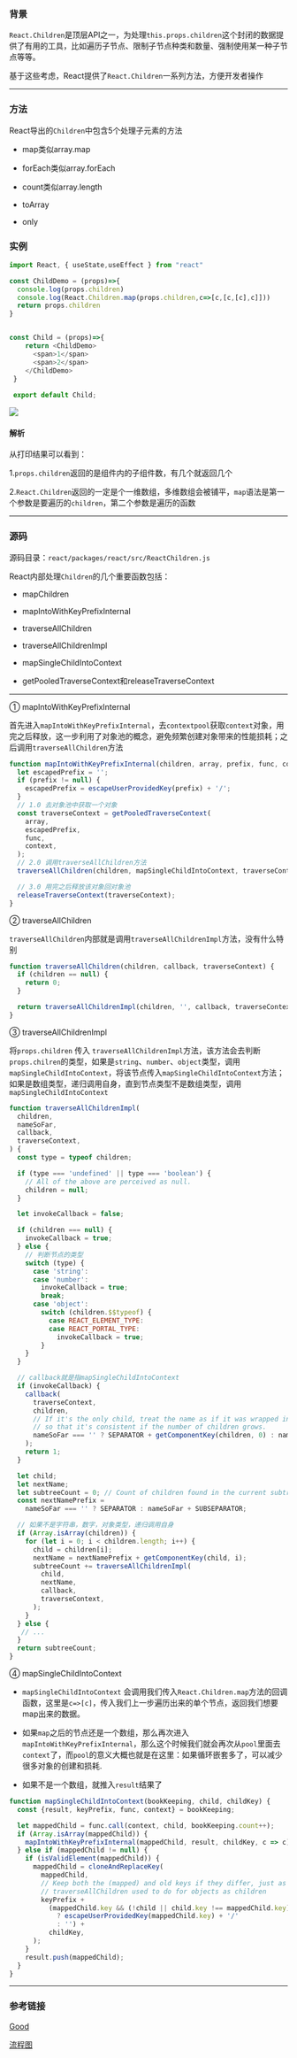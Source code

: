 ### 背景
`React.Children`是顶层API之一，为处理`this.props.children`这个封闭的数据提供了有用的工具，比如遍历子节点、限制子节点种类和数量、强制使用某一种子节点等等。

基于这些考虑，React提供了`React.Children`一系列方法，方便开发者操作

---

### 方法
React导出的`Children`中包含5个处理子元素的方法

+ map类似array.map

+ forEach类似array.forEach

+ count类似array.length

+ toArray

+ only

### 实例
```javascript
import React, { useState,useEffect } from "react"

const ChildDemo = (props)=>{
  console.log(props.children)
  console.log(React.Children.map(props.children,c=>[c,[c,[c],c]]))
  return props.children
}


const Child = (props)=>{
    return <ChildDemo>
      <span>1</span>
      <span>2</span>
    </ChildDemo> 
 }
 
 export default Child;
```
![](https://raw.githubusercontent.com/superwtt/MyFileRepository/main/image/React/react-children.png)

#### 解析
从打印结果可以看到：

1.`props.children`返回的是组件内的子组件数，有几个就返回几个

2.`React.Children`返回的一定是个一维数组，多维数组会被铺平，`map`语法是第一个参数是要遍历的`children`，第二个参数是遍历的函数

---

### 源码
源码目录：<code>react/packages/react/src/ReactChildren.js</code>

React内部处理`Children`的几个重要函数包括：
+ mapChildren

+ mapIntoWithKeyPrefixInternal

+ traverseAllChildren

+ traverseAllChildrenImpl

+ mapSingleChildIntoContext

+ getPooledTraverseContext和releaseTraverseContext

---


① mapIntoWithKeyPrefixInternal

首先进入`mapIntoWithKeyPrefixInternal`，去`contextpool`获取`context`对象，用完之后释放，这一步利用了对象池的概念，避免频繁创建对象带来的性能损耗；之后调用`traverseAllChildren`方法

```javascript
function mapIntoWithKeyPrefixInternal(children, array, prefix, func, context) {
  let escapedPrefix = '';
  if (prefix != null) {
    escapedPrefix = escapeUserProvidedKey(prefix) + '/';
  }
  // 1.0 去对象池中获取一个对象
  const traverseContext = getPooledTraverseContext(
    array,
    escapedPrefix,
    func,
    context,
  );
  // 2.0 调用traverseAllChildren方法
  traverseAllChildren(children, mapSingleChildIntoContext, traverseContext);

  // 3.0 用完之后释放该对象回对象池
  releaseTraverseContext(traverseContext);
}
```


② traverseAllChildren

`traverseAllChildren`内部就是调用`traverseAllChildrenImpl`方法，没有什么特别

```javascript
function traverseAllChildren(children, callback, traverseContext) {
  if (children == null) {
    return 0;
  }

  return traverseAllChildrenImpl(children, '', callback, traverseContext);
}
```


③ traverseAllChildrenImpl

将`props.children` 传入 `traverseAllChildrenImpl`方法，该方法会去判断`props.chilren`的类型，如果是`string`、`number`、`object`类型，调用`mapSingleChildIntoContext`，将该节点传入`mapSingleChildIntoContext`方法；
如果是数组类型，递归调用自身，直到节点类型不是数组类型，调用`mapSingleChildIntoContext`

```javascript
function traverseAllChildrenImpl(
  children,
  nameSoFar,
  callback,
  traverseContext,
) {
  const type = typeof children;

  if (type === 'undefined' || type === 'boolean') {
    // All of the above are perceived as null.
    children = null;
  }

  let invokeCallback = false;

  if (children === null) {
    invokeCallback = true;
  } else {
    // 判断节点的类型
    switch (type) {
      case 'string':
      case 'number':
        invokeCallback = true;
        break;
      case 'object':
        switch (children.$$typeof) {
          case REACT_ELEMENT_TYPE:
          case REACT_PORTAL_TYPE:
            invokeCallback = true;
        }
    }
  }

  // callback就是指mapSingleChildIntoContext
  if (invokeCallback) {
    callback(
      traverseContext,
      children,
      // If it's the only child, treat the name as if it was wrapped in an array
      // so that it's consistent if the number of children grows.
      nameSoFar === '' ? SEPARATOR + getComponentKey(children, 0) : nameSoFar,
    );
    return 1;
  }

  let child;
  let nextName;
  let subtreeCount = 0; // Count of children found in the current subtree.
  const nextNamePrefix =
    nameSoFar === '' ? SEPARATOR : nameSoFar + SUBSEPARATOR;

  // 如果不是字符串，数字，对象类型，递归调用自身
  if (Array.isArray(children)) {
    for (let i = 0; i < children.length; i++) {
      child = children[i];
      nextName = nextNamePrefix + getComponentKey(child, i);
      subtreeCount += traverseAllChildrenImpl(
        child,
        nextName,
        callback,
        traverseContext,
      );
    }
  } else {
   // ...
  }
  return subtreeCount;
}
```

④ mapSingleChildIntoContext

+ `mapSingleChildIntoContext` 会调用我们传入`React.Children.map`方法的回调函数，这里是`c=>[c]`，传入我们上一步遍历出来的单个节点，返回我们想要map出来的数据。

+ 如果`map`之后的节点还是一个数组，那么再次进入`mapIntoWithKeyPrefixInternal`，那么这个时候我们就会再次从`pool`里面去`context`了，而`pool`的意义大概也就是在这里：如果循环嵌套多了，可以减少很多对象的创建和损耗.

+ 如果不是一个数组，就推入`result`结果了

```javascript
function mapSingleChildIntoContext(bookKeeping, child, childKey) {
  const {result, keyPrefix, func, context} = bookKeeping;

  let mappedChild = func.call(context, child, bookKeeping.count++);
  if (Array.isArray(mappedChild)) {
    mapIntoWithKeyPrefixInternal(mappedChild, result, childKey, c => c);
  } else if (mappedChild != null) {
    if (isValidElement(mappedChild)) {
      mappedChild = cloneAndReplaceKey(
        mappedChild,
        // Keep both the (mapped) and old keys if they differ, just as
        // traverseAllChildren used to do for objects as children
        keyPrefix +
          (mappedChild.key && (!child || child.key !== mappedChild.key)
            ? escapeUserProvidedKey(mappedChild.key) + '/'
            : '') +
          childKey,
      );
    }
    result.push(mappedChild);
  }
}
```

---

### 参考链接
[Good](https://blog.csdn.net/qq_32281471/article/details/99743122)

[流程图](https://react.jokcy.me/book/api/react-children.html)